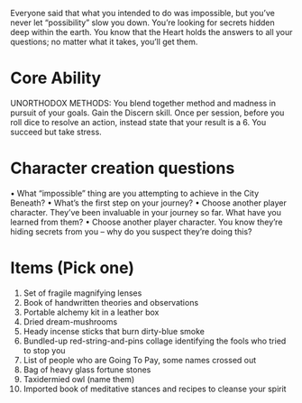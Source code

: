 Everyone said that what you intended to do was impossible, but you’ve never let “possibility” slow you down. You’re looking for secrets hidden deep within the earth. You know that the Heart holds the answers to all your questions; no matter what it takes, you’ll get them.

# Core Ability
UNORTHODOX METHODS: You blend together method and madness in pursuit of your goals. Gain the Discern skill. Once per session, before you roll dice to resolve an action, instead state that your result is a 6. You succeed but take stress.

# Character creation questions
• What “impossible” thing are you attempting to achieve in the City Beneath?
• What’s the first step on your journey? 
• Choose another player character. They’ve been invaluable in your journey so far. What have you learned from them?
• Choose another player character. You know they’re hiding secrets from you – why do you suspect they’re doing this?

# Items (Pick one)
1. Set of fragile magnifying lenses
2. Book of handwritten theories and observations
3. Portable alchemy kit in a leather box
4. Dried dream-mushrooms
5. Heady incense sticks that burn dirty-blue smoke
6. Bundled-up red-string-and-pins collage identifying the fools who tried to stop you
7. List of people who are Going To Pay, some names crossed out
8. Bag of heavy glass fortune stones
9. Taxidermied owl (name them)
10. Imported book of meditative stances and recipes to cleanse your spirit